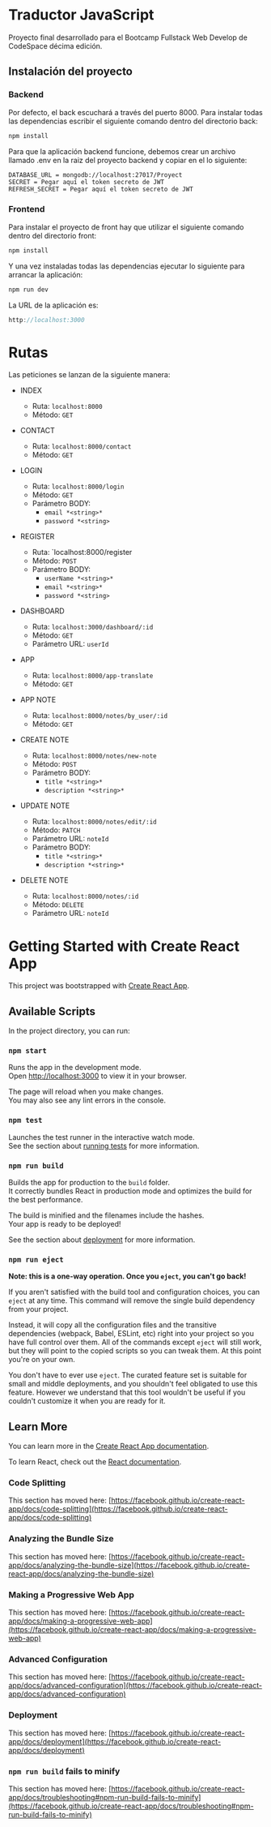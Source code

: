 # Traductor JavaScript
Proyecto final desarrollado para el Bootcamp Fullstack Web Develop de CodeSpace décima edición.

## Instalación del proyecto

### Backend

Por defecto, el back escuchará a través del puerto 8000.
Para instalar todas las dependencias escribir el siguiente comando dentro del directorio back:
```javascript
npm install
```
Para que la aplicación backend funcione, debemos crear un archivo llamado .env en la raiz del proyecto backend y copiar en el lo siguiente:
```env
DATABASE_URL = mongodb://localhost:27017/Proyect
SECRET = Pegar aquí el token secreto de JWT
REFRESH_SECRET = Pegar aquí el token secreto de JWT
```


### Frontend

Para instalar el proyecto de front hay que utilizar el siguiente comando dentro del directorio front:
```javascript
npm install
```
Y una vez instaladas todas las dependencias ejecutar lo siguiente para arrancar la aplicación:
```javascript
npm run dev
```
La URL de la aplicación es:
```javascript
http://localhost:3000
```


# **Rutas**
Las peticiones se lanzan de la siguiente manera:

- INDEX
    - Ruta: `localhost:8000`
    - Método: `GET`
    
- CONTACT
    - Ruta: `localhost:8000/contact`
    - Método: `GET`

- LOGIN
    - Ruta: `localhost:8000/login`
    - Método: `GET`
    - Parámetro BODY:
        - `email *<string>*`
        - `password *<string>`

- REGISTER
    - Ruta: `localhost:8000/register
    - Método: `POST`
    - Parámetro BODY:
        - `userName *<string>*`
        - `email *<string>*`
        - `password *<string>`

- DASHBOARD
    - Ruta: `localhost:3000/dashboard/:id`
    - Método: `GET`
    - Parámetro URL: `userId`
    
- APP
    - Ruta: `localhost:8000/app-translate`
    - Método: `GET`
    
- APP NOTE
    - Ruta: `localhost:8000/notes/by_user/:id`
    - Método: `GET`

- CREATE NOTE
    - Ruta: `localhost:8000/notes/new-note`
    - Método: `POST`
    - Parámetro BODY:
        - `title *<string>*`
        - `description *<string>*`

- UPDATE NOTE
    - Ruta: `localhost:8000/notes/edit/:id`
    - Método: `PATCH`
    - Parámetro URL: `noteId`
    - Parámetro BODY:
        - `title *<string>*`
        - `description *<string>*`

- DELETE NOTE
    - Ruta: `localhost:8000/notes/:id`
    - Método: `DELETE`
    - Parámetro URL: `noteId`


# Getting Started with Create React App

This project was bootstrapped with [Create React App](https://github.com/facebook/create-react-app).

## Available Scripts

In the project directory, you can run:

### `npm start`

Runs the app in the development mode.\
Open [http://localhost:3000](http://localhost:3000) to view it in your browser.

The page will reload when you make changes.\
You may also see any lint errors in the console.

### `npm test`

Launches the test runner in the interactive watch mode.\
See the section about [running tests](https://facebook.github.io/create-react-app/docs/running-tests) for more information.

### `npm run build`

Builds the app for production to the `build` folder.\
It correctly bundles React in production mode and optimizes the build for the best performance.

The build is minified and the filenames include the hashes.\
Your app is ready to be deployed!

See the section about [deployment](https://facebook.github.io/create-react-app/docs/deployment) for more information.

### `npm run eject`

**Note: this is a one-way operation. Once you `eject`, you can't go back!**

If you aren't satisfied with the build tool and configuration choices, you can `eject` at any time. This command will remove the single build dependency from your project.

Instead, it will copy all the configuration files and the transitive dependencies (webpack, Babel, ESLint, etc) right into your project so you have full control over them. All of the commands except `eject` will still work, but they will point to the copied scripts so you can tweak them. At this point you're on your own.

You don't have to ever use `eject`. The curated feature set is suitable for small and middle deployments, and you shouldn't feel obligated to use this feature. However we understand that this tool wouldn't be useful if you couldn't customize it when you are ready for it.


## Learn More

You can learn more in the [Create React App documentation](https://facebook.github.io/create-react-app/docs/getting-started).

To learn React, check out the [React documentation](https://reactjs.org/).

### Code Splitting

This section has moved here: [https://facebook.github.io/create-react-app/docs/code-splitting](https://facebook.github.io/create-react-app/docs/code-splitting)

### Analyzing the Bundle Size

This section has moved here: [https://facebook.github.io/create-react-app/docs/analyzing-the-bundle-size](https://facebook.github.io/create-react-app/docs/analyzing-the-bundle-size)

### Making a Progressive Web App

This section has moved here: [https://facebook.github.io/create-react-app/docs/making-a-progressive-web-app](https://facebook.github.io/create-react-app/docs/making-a-progressive-web-app)

### Advanced Configuration

This section has moved here: [https://facebook.github.io/create-react-app/docs/advanced-configuration](https://facebook.github.io/create-react-app/docs/advanced-configuration)

### Deployment

This section has moved here: [https://facebook.github.io/create-react-app/docs/deployment](https://facebook.github.io/create-react-app/docs/deployment)

### `npm run build` fails to minify

This section has moved here: [https://facebook.github.io/create-react-app/docs/troubleshooting#npm-run-build-fails-to-minify](https://facebook.github.io/create-react-app/docs/troubleshooting#npm-run-build-fails-to-minify)
